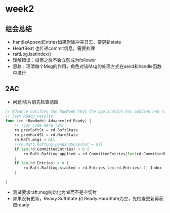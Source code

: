 # week2
## 组会总结
+ handleAppendEntries如果删除冲突日志，要更新state
+ HeartBeat 也传递commit信息，需要处理
+ raftLog.lastIndex()
+ 理解错误：投票之后不会立刻成为follower
+ 思路：理清每个Msg的作用，角色对该Msg的处理方式在send和handle函数中进行

## 2AC

+ 问题:切片前先检查范围
``` go
// Advance notifies the RawNode that the application has applied and saved progress in the
// last Ready results.
func (rn *RawNode) Advance(rd Ready) {
	// Your Code Here (2A).
	rn.prevSoftSt = rd.SoftState
	rn.prevHardSt = rd.HardState
	rn.Raft.msgs = nil
	//rn.Raft.RaftLog.pendingSnapshot = nil
	if len(rd.CommittedEntries) > 0 {
		rn.Raft.RaftLog.applied = rd.CommittedEntries[len(rd.CommittedEntries)-1].Index
	}
	if len(rd.Entries) > 0 {
		rn.Raft.RaftLog.stabled = rd.Entries[len(rd.Entries)-1].Index
	}

}
```
+ 测试要求raft.msg初始化为nil而不是空切片
+ 如果没有更新，Ready.SoftState 和 Ready.HardState为空，先检查更新再获取ready